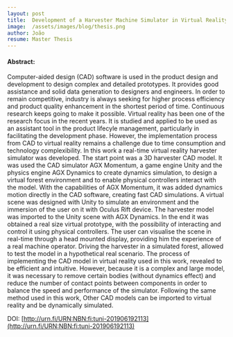 ```yaml
---
layout: post
title:  Development of a Harvester Machine Simulator in Virtual Reality 
image:  /assets/images/blog/thesis.png 
author: João
resume: Master Thesis
---
```


#### Abstract: 

Computer-aided design (CAD) software is used in the product design and development to design complex and detailed prototypes. It provides good assistance and solid data generation to designers and engineers. In order to remain competitive, industry is always seeking for higher process efficiency and product quality enhancement in the shortest period of time. Continuous research keeps going to make it possible.
Virtual reality has been one of the research focus in the recent years. It is studied and applied to be used as an assistant tool in the product lifecyle management, particularly in facilitating the development phase. However, the implementation process from CAD to virtual reality remains a challenge due to time consumption and technology complexibility.
In this work a real-time virtual reality harvester simulator was developed. The start point was a 3D harvester CAD model. It was used the CAD simulator AGX Momentum, a game engine Unity and the physics engine AGX Dynamics to create dynamics simulation, to design a virtual forest environment and to enable physical controllers interact with the model.
With the capabilities of AGX Momentum, it was added dynamics motion directly in the CAD software, creating fast CAD simulations. A virtual scene was designed with Unity to simulate an environment and the immersion of the user on it with Oculus Rift device. The harvester model was imported to the Unity scene with AGX Dynamics.
In the end it was obtained a real size virtual prototype, with the possibility of interacting and control it using physical controllers. The user can visualise the scene in real-time through a head mounted display, providing him the experience of a real machine operator. Driving the harvester in a simulated forest, allowed to test the model in a hypothetical real scenario.
The process of implementing the CAD model in virtual reality used in this work, revealed to be efficient and intuitive. However, because it is a complex and large model, it was necessary to remove certain bodies (without dynamics effect) and reduce the number of contact points between components in order to balance the speed and performance of the simulator.
Following the same method used in this work, Other CAD models can be imported to virtual reality and be dynamically simulated.

DOI: [http://urn.fi/URN:NBN:fi:tuni-201906192113](http://urn.fi/URN:NBN:fi:tuni-201906192113)